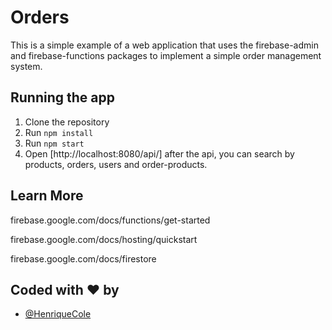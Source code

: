 # Orders

This is a simple example of a web application that uses the firebase-admin and firebase-functions packages to implement a simple order management system.

## Running the app

1. Clone the repository
2. Run `npm install`
3. Run `npm start`
4. Open [http://localhost:8080/api/] after the api, you can search by products, orders, users and order-products.

## Learn More

firebase.google.com/docs/functions/get-started

firebase.google.com/docs/hosting/quickstart

firebase.google.com/docs/firestore

## Coded with ❤️ by

- [@HenriqueCole](https://www.github.com/HenriqueCole)
